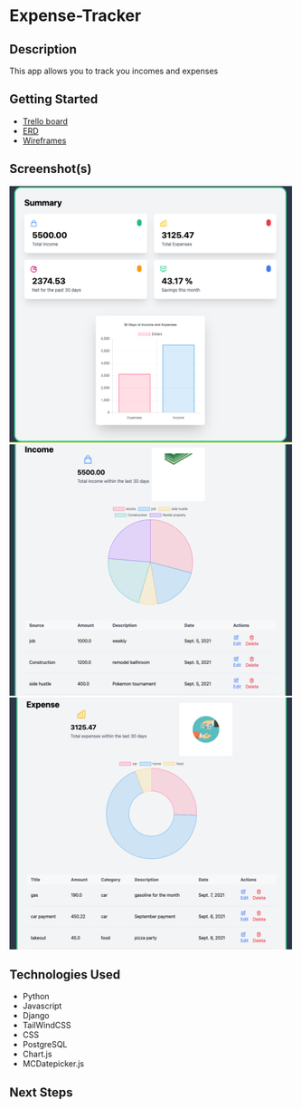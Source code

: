 #  Expense-Tracker 
 

## Description 
This app allows you to track you incomes and expenses


## Getting Started
- [Trello board](https://trello.com/b/3qVsQyqi/expense-tracker)
- [ERD](https://whimsical.com/expense-tracker-unit-4-project-98hUWtQJvVJa7WvaakfwYP)
- [Wireframes](https://whimsical.com/expense-tracker-wireframe-H5w2cJakXU1z6kADZdZuDQ)

## Screenshot(s)
<img src='./main_app/static/images/expense-tracker1.png' width=500px/>
<img src='./main_app/static/images/expense-tracker2.png' width=500px/>
<img src='./main_app/static/images/expense-tracker3.png' width=500px/>


## Technologies Used
<ul>
  <li>Python</li>
  <li>Javascript</li>
  <li>Django</li>
  <li>TailWindCSS</li>
  <li>CSS</li>
  <li>PostgreSQL</li>
  <li>Chart.js</li>
  <li>MCDatepicker.js</li>
</ul>

## Next Steps


